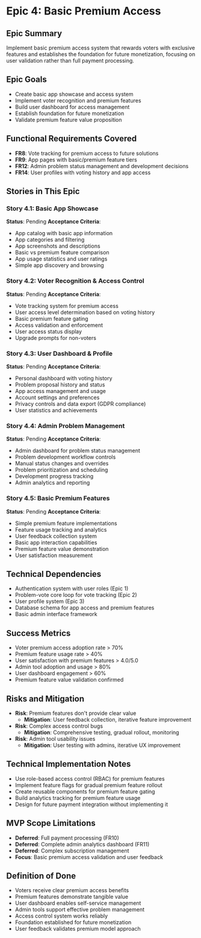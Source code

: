 # Epic 4: Basic Premium Access

## Epic Summary
Implement basic premium access system that rewards voters with exclusive features and establishes the foundation for future monetization, focusing on user validation rather than full payment processing.

## Epic Goals
- Create basic app showcase and access system
- Implement voter recognition and premium features
- Build user dashboard for access management
- Establish foundation for future monetization
- Validate premium feature value proposition

## Functional Requirements Covered
- **FR8**: Vote tracking for premium access to future solutions
- **FR9**: App pages with basic/premium feature tiers
- **FR12**: Admin problem status management and development decisions
- **FR14**: User profiles with voting history and app access

## Stories in This Epic

### Story 4.1: Basic App Showcase
**Status**: Pending
**Acceptance Criteria**:
- App catalog with basic app information
- App categories and filtering
- App screenshots and descriptions
- Basic vs premium feature comparison
- App usage statistics and user ratings
- Simple app discovery and browsing

### Story 4.2: Voter Recognition & Access Control
**Status**: Pending
**Acceptance Criteria**:
- Vote tracking system for premium access
- User access level determination based on voting history
- Basic premium feature gating
- Access validation and enforcement
- User access status display
- Upgrade prompts for non-voters

### Story 4.3: User Dashboard & Profile
**Status**: Pending
**Acceptance Criteria**:
- Personal dashboard with voting history
- Problem proposal history and status
- App access management and usage
- Account settings and preferences
- Privacy controls and data export (GDPR compliance)
- User statistics and achievements

### Story 4.4: Admin Problem Management
**Status**: Pending
**Acceptance Criteria**:
- Admin dashboard for problem status management
- Problem development workflow controls
- Manual status changes and overrides
- Problem prioritization and scheduling
- Development progress tracking
- Admin analytics and reporting

### Story 4.5: Basic Premium Features
**Status**: Pending
**Acceptance Criteria**:
- Simple premium feature implementations
- Feature usage tracking and analytics
- User feedback collection system
- Basic app interaction capabilities
- Premium feature value demonstration
- User satisfaction measurement

## Technical Dependencies
- Authentication system with user roles (Epic 1)
- Problem-vote core loop for vote tracking (Epic 2)
- User profile system (Epic 3)
- Database schema for app access and premium features
- Basic admin interface framework

## Success Metrics
- Voter premium access adoption rate > 70%
- Premium feature usage rate > 40%
- User satisfaction with premium features > 4.0/5.0
- Admin tool adoption and usage > 80%
- User dashboard engagement > 60%
- Premium feature value validation confirmed

## Risks and Mitigation
- **Risk**: Premium features don't provide clear value
  - **Mitigation**: User feedback collection, iterative feature improvement
- **Risk**: Complex access control bugs
  - **Mitigation**: Comprehensive testing, gradual rollout, monitoring
- **Risk**: Admin tool usability issues
  - **Mitigation**: User testing with admins, iterative UX improvement

## Technical Implementation Notes
- Use role-based access control (RBAC) for premium features
- Implement feature flags for gradual premium feature rollout
- Create reusable components for premium feature gating
- Build analytics tracking for premium feature usage
- Design for future payment integration without implementing it

## MVP Scope Limitations
- **Deferred**: Full payment processing (FR10)
- **Deferred**: Complete admin analytics dashboard (FR11)
- **Deferred**: Complex subscription management
- **Focus**: Basic premium access validation and user feedback

## Definition of Done
- Voters receive clear premium access benefits
- Premium features demonstrate tangible value
- User dashboard enables self-service management
- Admin tools support effective problem management
- Access control system works reliably
- Foundation established for future monetization
- User feedback validates premium model approach